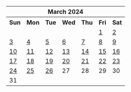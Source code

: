<table align="center" border="0" cellpadding="0" cellspacing="0" class="month">
 <tr>
  <th class="month" colspan="7">
   March 2024
  </th>
 </tr>
 <tr>
  <th class="sun">
   Sun
  </th>
  <th class="mon">
   Mon
  </th>
  <th class="tue">
   Tue
  </th>
  <th class="wed">
   Wed
  </th>
  <th class="thu">
   Thu
  </th>
  <th class="fri">
   Fri
  </th>
  <th class="sat">
   Sat
  </th>
 </tr>
 <tr>
  <td class="noday">
  </td>
  <td class="noday">
  </td>
  <td class="noday">
  </td>
  <td class="noday">
  </td>
  <td class="noday">
  </td>
  <td class="fri">
   <a href="20240301.py">
    1
   </a>
  </td>
  <td class="sat">
   <a href="20240302.py">
    2
   </a>
  </td>
 </tr>
 <tr>
  <td class="sun">
   <a href="20240303.py">
    3
   </a>
  </td>
  <td class="mon">
   <a href="20240304.py">
    4
   </a>
  </td>
  <td class="tue">
   <a href="20240305.py">
    5
   </a>
  </td>
  <td class="wed">
   <a href="20240306.py">
    6
   </a>
  </td>
  <td class="thu">
   <a href="20240307.py">
    7
   </a>
  </td>
  <td class="fri">
   <a href="20240308.py">
    8
   </a>
  </td>
  <td class="sat">
   <a href="20240309.py">
    9
   </a>
  </td>
 </tr>
 <tr>
  <td class="sun">
   <a href="20240310.py">
    10
   </a>
  </td>
  <td class="mon">
   <a href="20240311.py">
    11
   </a>
  </td>
  <td class="tue">
   <a href="20240312.py">
    12
   </a>
  </td>
  <td class="wed">
   <a href="20240313.py">
    13
   </a>
  </td>
  <td class="thu">
   <a href="20240314.py">
    14
   </a>
  </td>
  <td class="fri">
   <a href="20240315.py">
    15
   </a>
  </td>
  <td class="sat">
   <a href="20240316.py">
    16
   </a>
  </td>
 </tr>
 <tr>
  <td class="sun">
   <a href="20240317.py">
    17
   </a>
  </td>
  <td class="mon">
   <a href="20240318.py">
    18
   </a>
  </td>
  <td class="tue">
   <a href="20240319.py">
    19
   </a>
  </td>
  <td class="wed">
   <a href="20240320.py">
    20
   </a>
  </td>
  <td class="thu">
   <a href="20240321.py">
    21
   </a>
  </td>
  <td class="fri">
   <a href="20240322.py">
    22
   </a>
  </td>
  <td class="sat">
   <a href="20240323.py">
    23
   </a>
  </td>
 </tr>
 <tr>
  <td class="sun">
   <a href="20240324.py">
    24
   </a>
  </td>
  <td class="mon">
   <a href="20240325.py">
    25
   </a>
  </td>
  <td class="tue">
   <a href="20240326.py">
    26
   </a>
  </td>
  <td class="wed">
   27
  </td>
  <td class="thu">
   28
  </td>
  <td class="fri">
   29
  </td>
  <td class="sat">
   30
  </td>
 </tr>
 <tr>
  <td class="sun">
   31
  </td>
  <td class="noday">
  </td>
  <td class="noday">
  </td>
  <td class="noday">
  </td>
  <td class="noday">
  </td>
  <td class="noday">
  </td>
  <td class="noday">
  </td>
 </tr>
</table>
